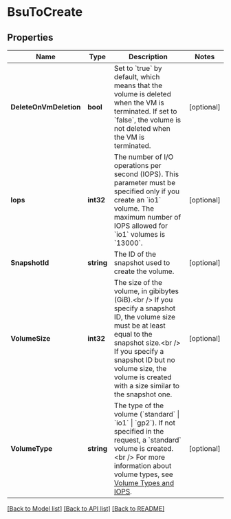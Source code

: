 # BsuToCreate

## Properties

Name | Type | Description | Notes
------------ | ------------- | ------------- | -------------
**DeleteOnVmDeletion** | **bool** | Set to &#x60;true&#x60; by default, which means that the volume is deleted when the VM is terminated. If set to &#x60;false&#x60;, the volume is not deleted when the VM is terminated. | [optional] 
**Iops** | **int32** | The number of I/O operations per second (IOPS). This parameter must be specified only if you create an &#x60;io1&#x60; volume. The maximum number of IOPS allowed for &#x60;io1&#x60; volumes is &#x60;13000&#x60;. | [optional] 
**SnapshotId** | **string** | The ID of the snapshot used to create the volume. | [optional] 
**VolumeSize** | **int32** | The size of the volume, in gibibytes (GiB).&lt;br /&gt; If you specify a snapshot ID, the volume size must be at least equal to the snapshot size.&lt;br /&gt; If you specify a snapshot ID but no volume size, the volume is created with a size similar to the snapshot one. | [optional] 
**VolumeType** | **string** | The type of the volume (&#x60;standard&#x60; \\| &#x60;io1&#x60; \\| &#x60;gp2&#x60;). If not specified in the request, a &#x60;standard&#x60; volume is created.&lt;br /&gt; For more information about volume types, see [Volume Types and IOPS](https://wiki.outscale.net/display/EN/About+Volumes#AboutVolumes-VolumeTypesVolumeTypesandIOPS). | [optional] 

[[Back to Model list]](../README.md#documentation-for-models) [[Back to API list]](../README.md#documentation-for-api-endpoints) [[Back to README]](../README.md)


